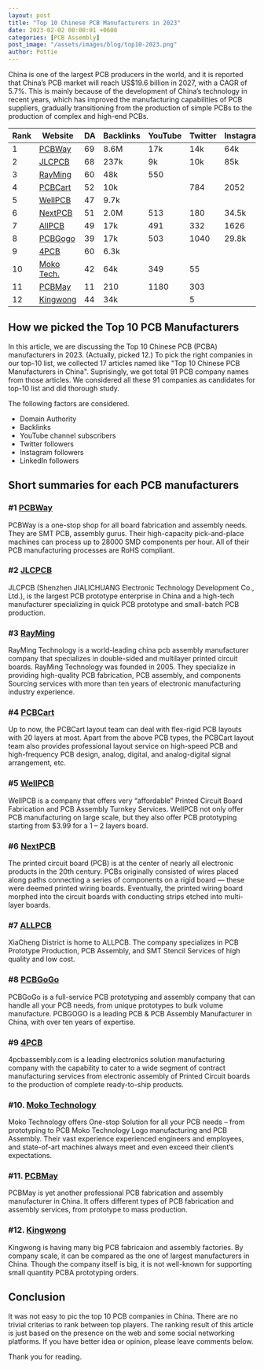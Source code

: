 ```yaml
---
layout: post
title: "Top 10 Chinese PCB Manufacturers in 2023"
date: 2023-02-02 00:00:01 +0600
categories: [PCB Assembly]
post_image: "/assets/images/blog/top10-2023.png"
author: Pottie
---
```



China is one of the largest PCB producers in the world, and it is reported that China’s PCB market will reach US$19.6 billion in 2027, with a CAGR of 5.7%. This is mainly because of the development of China’s technology in recent years, which has improved the manufacturing capabilities of PCB suppliers, gradually transitioning from the production of simple PCBs to the production of complex and high-end PCBs.

Rank | Website                                  | DA | Backlinks | YouTube | Twitter | Instagram | LinkedIn
-----|------------------------------------------|----|-----------|---------|---------|-----------|---------
1    | [PCBWay](https://pcbway.com)             | 69 | 8.6M      | 17k     | 14k     | 64k       |
2    | [JLCPCB](https://jlcpcb.com)             | 68 | 237k      | 9k      | 10k     | 85k       | 9116
3    | [RayMing](https://raypcb.com)            | 60 | 48k       | 550     |         |           | 8027
4    | [PCBCart](https://pcbcart.com)           | 52 | 10k       |         | 784     | 2052      | 7780
5    | [WellPCB](https://wellpcb.com)           | 47 | 9.7k      |         |         |           | 3975
6    | [NextPCB](http://nextpcb.com)            | 51 | 2.0M      | 513     | 180     | 34.5k     | 2941
7    | [AllPCB](https://allpcb.com)             | 49 | 17k       | 491     | 332     | 1626      | 1001
8    | [PCBGogo](https://pcbgogo.com)           | 39 | 17k       | 503     | 1040    | 29.8k     | 882
9    | [4PCB](https://4pcb.com)                 | 60 | 6.3k      |         |         |           | 882
10   | [Moko Tech.](https://mokotechnology.com) | 42 | 64k       | 349     | 55      |           | 622
11   | [PCBMay](https://www.pcbmay.com/)        | 11 | 210       | 1180    | 303     |           | 499
12   | [Kingwong](https://www.kinwong.com)      | 44 | 34k       |         | 5       |           | 1020


## How we picked the Top 10 PCB Manufacturers

In this article, we are discussing the Top 10 Chinese PCB (PCBA) manufacturers in 2023. (Actually, picked 12.)
To pick the right companies in our top-10 list, we collected 17 articles named like "Top 10 Chinese PCB Manufacturers in China". Suprisingly, we got total 91 PCB company names from those articles. We considered all these 91 companies as candidates for top-10 list and did thorough study.

The following factors are considered.

* Domain Authority
* Backlinks
* YouTube channel subscribers
* Twitter followers
* Instagram followers
* LinkedIn followers


## Short summaries for each PCB manufacturers

### #1 [PCBWay](https://pcbway.com) 

PCBWay is a one-stop shop for all board fabrication and assembly needs. They are SMT PCB, assembly gurus. Their high-capacity pick-and-place machines can process up to 28000 SMD components per hour. All of their PCB manufacturing processes are RoHS compliant.

### #2 [JLCPCB](https://jlcpcb.com)

JLCPCB (Shenzhen JIALICHUANG Electronic Technology Development Co., Ltd.), is the largest PCB prototype enterprise in China and a high-tech manufacturer specializing in quick PCB prototype and small-batch PCB production. 

### #3 [RayMing](https://raypcb.com)

RayMing Technology is a world-leading china pcb assembly manufacturer company that specializes in double-sided and multilayer printed circuit boards. RayMing Technology was founded in 2005. They specialize in providing high-quality PCB fabrication, PCB assembly, and components Sourcing services with more than ten years of electronic manufacturing industry experience.

### #4 [PCBCart](https://pcbcart.com)

Up to now, the PCBCart layout team can deal with flex-rigid PCB layouts with 20 layers at most. Apart from the above PCB types, the PCBCart layout team also provides professional layout service on high-speed PCB and high-frequency PCB design, analog, digital, and analog-digital signal arrangement, etc.

### #5 [WellPCB](https://wellpcb.com)

WellPCB is a company that offers very “affordable” Printed Circuit Board Fabrication and PCB Assembly Turnkey Services. WellPCB not only offer PCB manufacturing on large scale, but they also offer PCB prototyping starting from $3.99 for a 1 – 2 layers board.

### #6 [NextPCB](http://nextpcb.com)

The printed circuit board (PCB) is at the center of nearly all electronic products in the 20th century. PCBs originally consisted of wires placed along paths connecting a series of components on a rigid board — these were deemed printed wiring boards. Eventually, the printed wiring board morphed into the circuit boards with conducting strips etched into multi-layer boards.

### #7 [ALLPCB](https://allpcb.com)

XiaCheng District is home to ALLPCB. The company specializes in PCB Prototype Production, PCB Assembly, and SMT Stencil Services of high quality and low cost.

### #8 [PCBGoGo](https://pcbgogo.com)

PCBGoGo is a full-service PCB prototyping and assembly company that can handle all your PCB needs, from unique prototypes to bulk volume manufacture. PCBGOGO is a leading PCB & PCB Assembly Manufacturer in China, with over ten years of expertise.

### #9 [4PCB](https://4pcb.com)

4pcbassembly.com is a leading electronics solution manufacturing company with the capability to cater to a wide segment of contract manufacturing services from electronic assembly of Printed Circuit boards to the production of complete ready-to-ship products.

### #10. [Moko Technology](https://mokotechnology.com)

Moko Technology offers One-stop Solution for all your PCB needs – from prototyping to PCB Moko Technology Logo manufacturing and PCB Assembly. Their vast experience experienced engineers and employees, and state-of-art machines always meet and even exceed their client’s expectations.

### #11. [PCBMay](https://www.pcbmay.com/)

PCBMay is yet another professional PCB fabrication and assembly manufacturer in China. It offers different types of PCB fabrication and assembly services, from prototype to mass production.

### #12. [Kingwong](https://www.kinwong.com)

Kingwong is having many big PCB fabricaion and assembly factories. By company scale, it can be compared as the one of largest manufacturers in China. Though the company itself is big, it is not well-known for supporting small quantity PCBA prototyping orders.


## Conclusion

It was not easy to pic the top 10 PCB companies in China.
There are no trivial criterias to rank between top players.
The ranking result of this article is just based on the presence on the web and some social networking platforms.
If you have better idea or opinion, please leave comments below.

Thank you for reading.